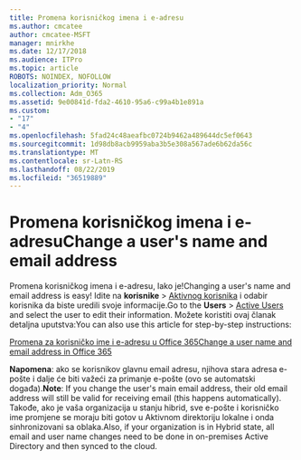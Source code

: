 ```yaml
---
title: Promena korisničkog imena i e-adresu
ms.author: cmcatee
author: cmcatee-MSFT
manager: mnirkhe
ms.date: 12/17/2018
ms.audience: ITPro
ms.topic: article
ROBOTS: NOINDEX, NOFOLLOW
localization_priority: Normal
ms.collection: Adm_O365
ms.assetid: 9e00841d-fda2-4610-95a6-c99a4b1e891a
ms.custom:
- "17"
- "4"
ms.openlocfilehash: 5fad24c48aeafbc0724b9462a489644dc5ef0643
ms.sourcegitcommit: 1d98db8acb9959aba3b5e308a567ade6b62da56c
ms.translationtype: MT
ms.contentlocale: sr-Latn-RS
ms.lasthandoff: 08/22/2019
ms.locfileid: "36519889"
---
```

# <a name="change-a-users-name-and-email-address"></a><span data-ttu-id="8c9d1-102">Promena korisničkog imena i e-adresu</span><span class="sxs-lookup"><span data-stu-id="8c9d1-102">Change a user's name and email address</span></span>

<span data-ttu-id="8c9d1-103">Promena korisničkog imena i e-adresu, lako je!</span><span class="sxs-lookup"><span data-stu-id="8c9d1-103">Changing a user's name and email address is easy!</span></span> <span data-ttu-id="8c9d1-104">Idite na **korisnike** \> [Aktivnog korisnika](https://go.microsoft.com/fwlink/p/?linkid=834822) i odabir korisnika da biste uredili svoje informacije.</span><span class="sxs-lookup"><span data-stu-id="8c9d1-104">Go to the **Users** \> [Active Users](https://go.microsoft.com/fwlink/p/?linkid=834822) and select the user to edit their information.</span></span> <span data-ttu-id="8c9d1-105">Možete koristiti ovaj članak detaljna uputstva:</span><span class="sxs-lookup"><span data-stu-id="8c9d1-105">You can also use this article for step-by-step instructions:</span></span>
  
[<span data-ttu-id="8c9d1-106">Promena za korisničko ime i e-adresu u Office 365</span><span class="sxs-lookup"><span data-stu-id="8c9d1-106">Change a user name and email address in Office 365</span></span>](https://docs.microsoft.com/office365/admin/add-users/change-a-user-name-and-email-address)
  
 <span data-ttu-id="8c9d1-107">**Napomena**: ako se korisnikov glavnu email adresu, njihova stara adresa e-pošte i dalje će biti važeći za primanje e-pošte (ovo se automatski događa).</span><span class="sxs-lookup"><span data-stu-id="8c9d1-107">**Note**: If you change the user's main email address, their old email address will still be valid for receiving email (this happens automatically).</span></span> <span data-ttu-id="8c9d1-108">Takođe, ako je vaša organizacija u stanju hibrid, sve e-pošte i korisničko ime promjene se moraju biti gotov u Aktivnom direktoriju lokalne i onda sinhronizovani sa oblaka.</span><span class="sxs-lookup"><span data-stu-id="8c9d1-108">Also, if your organization is in Hybrid state, all email and user name changes need to be done in on-premises Active Directory and then synced to the cloud.</span></span>
